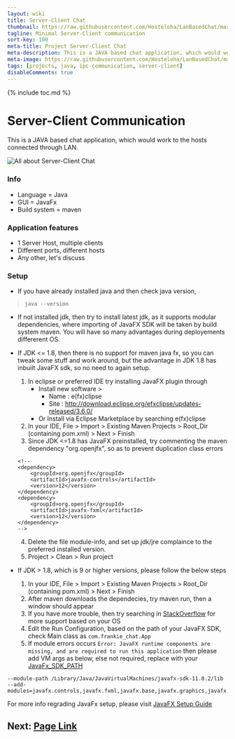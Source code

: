 ```yaml
---
layout: wiki
title: Server-Client Chat
thumbnail: https://raw.githubusercontent.com/Hosteloha/LanBasedChat/master/screenshots/frankie_chat_howto.png
tagline: Minimal Server-Client communication
sort-key: 100
meta-title: Project Server-Client Chat
meta-description: This is a JAVA based chat application, which would work to the hosts connected through LAN.
meta-image: https://raw.githubusercontent.com/Hosteloha/LanBasedChat/master/screenshots/frankie_chat_howto.png
tags: [projects, java, ipc-communication, server-client]
disableComments: true
---
```


{% include toc.md %}
# Server-Client Communication
This is a JAVA based chat application, which would work to the hosts connected through LAN.

![All about Server-Client Chat](https://raw.githubusercontent.com/Hosteloha/LanBasedChat/master/screenshots/frankie_chat_howto.png)

### Info
- Language = Java
- GUI = JavaFx
- Build system = maven

### Application features
- 1 Server Host, multiple clients
- Different ports, different hosts
- Any other, let's discuss

### Setup
- If you have already installed java and then check java version,
> `java --version`

- If not installed jdk, then try to install latest jdk, as it supports modular dependencies, where importing of JavaFX SDK will be taken by build system maven. You will have so many advantages during deployements differerent OS.

- If JDK <= 1.8, then there is no support for maven java fx, so you can tweak some stuff and work around, but the advantage in JDK 1.8 has inbuilt JavaFX sdk, so no need to again setup.
	1. In eclipse or preferred IDE try installing JavaFX plugin through
		- Install new software > 
			- Name : e(fx)clipse
			- Site : http://download.eclipse.org/efxclipse/updates-released/3.6.0/
		- Or Install via Eclipse Marketplace by searching e(fx)clipse
	2. In your IDE, File > Import > Existing Maven Projects > Root_Dir (containing pom.xml) > Next > Finish
	3. Since JDK <=1.8 has JavaFX preinstalled, try commenting the maven dependency "org.openjfx", so as to prevent duplication class errors

	```
	<!--    
	<dependency>
	    <groupId>org.openjfx</groupId>
	    <artifactId>javafx-controls</artifactId>
	    <version>12</version>
	</dependency>
	<dependency>
		<groupId>org.openjfx</groupId>
		<artifactId>javafx-fxml</artifactId>
		<version>12</version>
	</dependency>
	-->
	```

    4. Delete the file module-info, and set up jdk/jre complaince to the preferred installed version.
	5. Project > Clean > Run project

- If JDK > 1.8, which is 9 or higher versions, please follow the below steps
	1. In your IDE, File > Import > Existing Maven Projects > Root_Dir (containing pom.xml) > Next > Finish
	2. After maven downloads the dependecies, try maven run, then a window should appear
	3. If you have more trouble, then try searching in [StackOverflow](https://stackoverflow.com/questions/51478675/error-javafx-runtime-components-are-missing-and-are-required-to-run-this-appli) for more support based on your OS
	4. Edit the Run Configuration, based on the path of your JavaFX SDK, check Main class as `com.frankie_chat.App`
	5. If module errors occurs
	`Error: JavaFX runtime components are missing, and are required to run this application`
	then please add VM args as below, else not required, replace with your [JavaFx_SDK_PATH](https://gluonhq.com/products/javafx/)

```
--module-path /Library/Java/JavaVirtualMachines/javafx-sdk-11.0.2/lib
--add-modules=javafx.controls,javafx.fxml,javafx.base,javafx.graphics,javafx.web
```

For more info regrading JavaFx setup, please visit [JavaFX Setup Guide](https://openjfx.io/openjfx-docs/)


## Next: [Page Link](/projects/refugee-rescue)
